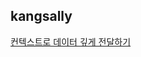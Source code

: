 <h2>kangsally</h2><a href="https://www.notion.so/study66/Passing-Data-Deeply-with-Context-f607b976a6e34c22b11a63db86cfc0c0">컨텍스트로 데이터 깊게 전달하기</a>